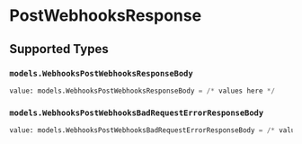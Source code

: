 # PostWebhooksResponse


## Supported Types

### `models.WebhooksPostWebhooksResponseBody`

```python
value: models.WebhooksPostWebhooksResponseBody = /* values here */
```

### `models.WebhooksPostWebhooksBadRequestErrorResponseBody`

```python
value: models.WebhooksPostWebhooksBadRequestErrorResponseBody = /* values here */
```

